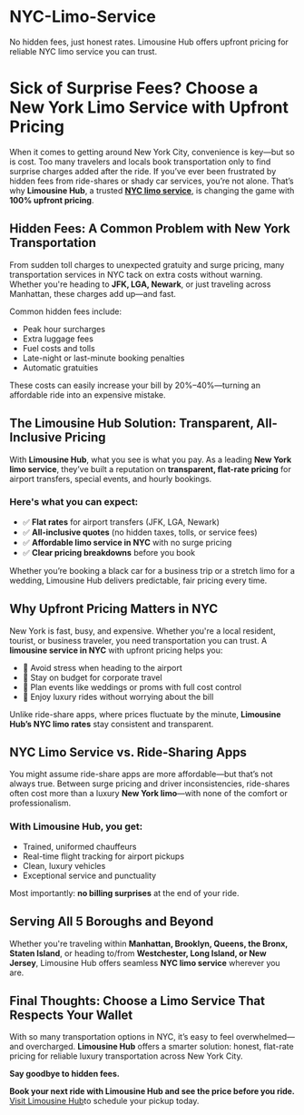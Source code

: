 # NYC-Limo-Service
No hidden fees, just honest rates. Limousine Hub offers upfront pricing for reliable NYC limo service you can trust.
# Sick of Surprise Fees? Choose a New York Limo Service with Upfront Pricing

When it comes to getting around New York City, convenience is key—but so is cost. Too many travelers and locals book transportation only to find surprise charges added after the ride. If you’ve ever been frustrated by hidden fees from ride-shares or shady car services, you’re not alone. That’s why **Limousine Hub**, a trusted [**NYC limo service**](https://limohubchauffeurs.com/nyc-limo-service/), is changing the game with **100% upfront pricing**.

## Hidden Fees: A Common Problem with New York Transportation

From sudden toll charges to unexpected gratuity and surge pricing, many transportation services in NYC tack on extra costs without warning. Whether you're heading to **JFK, LGA, Newark**, or just traveling across Manhattan, these charges add up—and fast.

Common hidden fees include:

- Peak hour surcharges  
- Extra luggage fees  
- Fuel costs and tolls  
- Late-night or last-minute booking penalties  
- Automatic gratuities  

These costs can easily increase your bill by 20%–40%—turning an affordable ride into an expensive mistake.

## The Limousine Hub Solution: Transparent, All-Inclusive Pricing

With **Limousine Hub**, what you see is what you pay. As a leading **New York limo service**, they’ve built a reputation on **transparent, flat-rate pricing** for airport transfers, special events, and hourly bookings.

### Here's what you can expect:
- ✅ **Flat rates** for airport transfers (JFK, LGA, Newark)  
- ✅ **All-inclusive quotes** (no hidden taxes, tolls, or service fees)  
- ✅ **Affordable limo service in NYC** with no surge pricing  
- ✅ **Clear pricing breakdowns** before you book  

Whether you’re booking a black car for a business trip or a stretch limo for a wedding, Limousine Hub delivers predictable, fair pricing every time.

## Why Upfront Pricing Matters in NYC

New York is fast, busy, and expensive. Whether you're a local resident, tourist, or business traveler, you need transportation you can trust. A **limousine service in NYC** with upfront pricing helps you:

- 🛫 Avoid stress when heading to the airport  
- 💼 Stay on budget for corporate travel  
- 💍 Plan events like weddings or proms with full cost control  
- 🌆 Enjoy luxury rides without worrying about the bill  

Unlike ride-share apps, where prices fluctuate by the minute, **Limousine Hub’s NYC limo rates** stay consistent and transparent.

## NYC Limo Service vs. Ride-Sharing Apps

You might assume ride-share apps are more affordable—but that’s not always true. Between surge pricing and driver inconsistencies, ride-shares often cost more than a luxury **New York limo**—with none of the comfort or professionalism.

### With Limousine Hub, you get:
- Trained, uniformed chauffeurs  
- Real-time flight tracking for airport pickups  
- Clean, luxury vehicles  
- Exceptional service and punctuality  

Most importantly: **no billing surprises** at the end of your ride.

## Serving All 5 Boroughs and Beyond

Whether you're traveling within **Manhattan, Brooklyn, Queens, the Bronx, Staten Island**, or heading to/from **Westchester, Long Island, or New Jersey**, Limousine Hub offers seamless **NYC limo service** wherever you are.

## Final Thoughts: Choose a Limo Service That Respects Your Wallet

With so many transportation options in NYC, it’s easy to feel overwhelmed—and overcharged. **Limousine Hub** offers a smarter solution: honest, flat-rate pricing for reliable luxury transportation across New York City.


**Say goodbye to hidden fees.**  

**Book your next ride with Limousine Hub and see the price before you ride.**  
[Visit Limousine Hub](https://limohubchauffeurs.com/)to schedule your pickup today.
